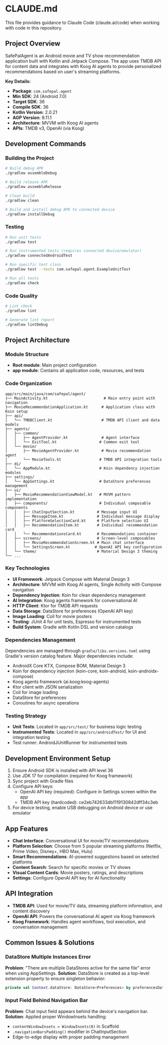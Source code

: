 # CLAUDE.md

This file provides guidance to Claude Code (claude.ai/code) when working with code in this repository.

## Project Overview

SafePalAgent is an Android movie and TV show recommendation application built with Kotlin and Jetpack Compose. The app uses TMDB API for content data and integrates with Koog AI agents to provide personalized recommendations based on user's streaming platforms.

**Key Details:**
- **Package**: `com.safepal.agent`
- **Min SDK**: 24 (Android 7.0)
- **Target SDK**: 36
- **Compile SDK**: 36
- **Kotlin Version**: 2.0.21
- **AGP Version**: 8.11.1
- **Architecture**: MVVM with Koog AI agents
- **APIs**: TMDB v3, OpenAI (via Koog)

## Development Commands

### Building the Project
```bash
# Build debug APK
./gradlew assembleDebug

# Build release APK  
./gradlew assembleRelease

# Clean build
./gradlew clean

# Build and install debug APK to connected device
./gradlew installDebug
```

### Testing
```bash
# Run unit tests
./gradlew test

# Run instrumented tests (requires connected device/emulator)
./gradlew connectedAndroidTest

# Run specific test class
./gradlew test --tests com.safepal.agent.ExampleUnitTest

# Run all tests
./gradlew check
```

### Code Quality
```bash
# Lint check
./gradlew lint

# Generate lint report
./gradlew lintDebug
```

## Project Architecture

### Module Structure
- **Root module**: Main project configuration
- **app module**: Contains all application code, resources, and tests

### Code Organization
```
app/src/main/java/com/safepal/agent/
├── MainActivity.kt                         # Main entry point with navigation
├── MovieRecommendationApplication.kt      # Application class with Koin setup
├── api/
│   └── TMDBClient.kt                      # TMDB API client and data models
├── agents/
│   ├── common/
│   │   ├── AgentProvider.kt               # Agent interface
│   │   └── ExitTool.kt                   # Common exit tool
│   └── movie/
│       ├── MovieAgentProvider.kt          # Movie recommendation agent
│       └── MovieTools.kt                 # TMDB API integration tools
├── di/
│   └── AppModule.kt                      # Koin dependency injection modules
├── settings/
│   └── AppSettings.kt                    # DataStore preferences management
├── ui/
│   ├── MovieRecommendationViewModel.kt   # MVVM pattern implementation
│   ├── components/                       # Individual composable components
│   │   ├── ChatInputSection.kt          # Message input UI
│   │   ├── MessageItem.kt               # Individual message display
│   │   ├── PlatformSelectionCard.kt     # Platform selection UI
│   │   ├── RecommendationItem.kt        # Individual recommendation card
│   │   └── RecommendationsCard.kt       # Recommendations container
│   ├── screens/                         # Screen-level composables
│   │   ├── MovieRecommendationScreen.kt # Main chat interface
│   │   └── SettingsScreen.kt           # OpenAI API key configuration
│   └── theme/                           # Material Design 3 theming
└── ...
```

### Key Technologies
- **UI Framework**: Jetpack Compose with Material Design 3
- **Architecture**: MVVM with Koog AI agents, Single Activity with Compose navigation
- **Dependency Injection**: Koin for clean dependency management
- **AI Integration**: Koog agents framework for conversational AI
- **HTTP Client**: Ktor for TMDB API requests
- **Data Storage**: DataStore for preferences (OpenAI API key)
- **Image Loading**: Coil for movie posters
- **Testing**: JUnit 4 for unit tests, Espresso for instrumented tests
- **Build System**: Gradle with Kotlin DSL and version catalogs

### Dependencies Management
Dependencies are managed through `gradle/libs.versions.toml` using Gradle's version catalog feature. Major dependencies include:
- AndroidX Core KTX, Compose BOM, Material Design 3
- Koin for dependency injection (koin-core, koin-android, koin-androidx-compose)
- Koog agents framework (ai.koog:koog-agents)
- Ktor client with JSON serialization
- Coil for image loading
- DataStore for preferences
- Coroutines for async operations

### Testing Strategy
- **Unit Tests**: Located in `app/src/test/` for business logic testing
- **Instrumented Tests**: Located in `app/src/androidTest/` for UI and integration testing
- Test runner: AndroidJUnitRunner for instrumented tests

## Development Environment Setup
1. Ensure Android SDK is installed with API level 36
2. Use JDK 17 for compilation (required for Koog framework)
3. Sync project with Gradle files
4. Configure API keys:
   - OpenAI API key (required): Configure in Settings screen within the app
   - TMDB API key (hardcoded): ce2eb742633db1119130842dff34c3eb
5. For device testing, enable USB debugging on Android device or use emulator

## App Features
- **Chat Interface**: Conversational UI for movie/TV recommendations
- **Platform Selection**: Choose from 5 popular streaming platforms (Netflix, Prime Video, Disney+, HBO Max, Hulu)
- **Smart Recommendations**: AI-powered suggestions based on selected platforms
- **Content Search**: Search for specific movies or TV shows
- **Visual Content Cards**: Movie posters, ratings, and descriptions
- **Settings**: Configure OpenAI API key for AI functionality

## API Integration
- **TMDB API**: Used for movie/TV data, streaming platform information, and content discovery
- **OpenAI API**: Powers the conversational AI agent via Koog framework
- **Koog Framework**: Handles agent workflows, tool execution, and conversation management

## Common Issues & Solutions

### DataStore Multiple Instances Error
**Problem**: "There are multiple DataStores active for the same file" error when using AppSettings.
**Solution**: DataStore is created as a top-level extension property to ensure singleton behavior:
```kotlin
private val Context.dataStore: DataStore<Preferences> by preferencesDataStore(name = "settings")
```

### Input Field Behind Navigation Bar
**Problem**: Chat input field appears behind the device's navigation bar.
**Solution**: Applied proper WindowInsets handling:
- `contentWindowInsets = WindowInsets(0)` in Scaffold
- `.navigationBarsPadding()` modifier in ChatInputSection
- Edge-to-edge display with proper padding management